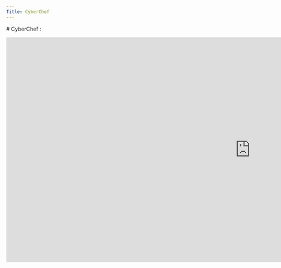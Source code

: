 ```yaml
---
Title: CyberChef
---
```



# CyberChef :
<iframe src="https://gchq.github.io/CyberChef/" style="border:0px #ffffff none;" name="myiFrame" scrolling="no" frameborder="1" marginheight="0px" marginwidth="0px" height="600px" width="1300px" allowfullscreen></iframe>
